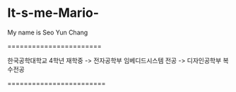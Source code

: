 # It-s-me-Mario-

My name is Seo Yun Chang

=======================

한국공학대학교 4학년 재학중
-> 전자공학부 임베디드시스템 전공
-> 디자인공학부 복수전공

========================
